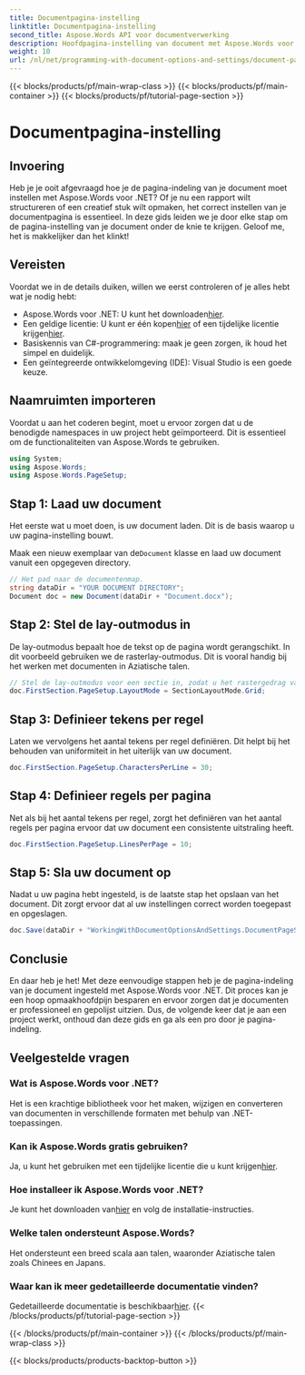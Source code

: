 ```yaml
---
title: Documentpagina-instelling
linktitle: Documentpagina-instelling
second_title: Aspose.Words API voor documentverwerking
description: Hoofdpagina-instelling van document met Aspose.Words voor .NET in eenvoudige stappen. Leer hoe u uw document laadt, instelt, de lay-out bepaalt, tekens per regel definieert, regels per pagina en opslaat.
weight: 10
url: /nl/net/programming-with-document-options-and-settings/document-page-setup/
---
```


{{< blocks/products/pf/main-wrap-class >}}
{{< blocks/products/pf/main-container >}}
{{< blocks/products/pf/tutorial-page-section >}}

# Documentpagina-instelling

## Invoering

Heb je je ooit afgevraagd hoe je de pagina-indeling van je document moet instellen met Aspose.Words voor .NET? Of je nu een rapport wilt structureren of een creatief stuk wilt opmaken, het correct instellen van je documentpagina is essentieel. In deze gids leiden we je door elke stap om de pagina-instelling van je document onder de knie te krijgen. Geloof me, het is makkelijker dan het klinkt!

## Vereisten

Voordat we in de details duiken, willen we eerst controleren of je alles hebt wat je nodig hebt:

-  Aspose.Words voor .NET: U kunt het downloaden[hier](https://releases.aspose.com/words/net/).
-  Een geldige licentie: U kunt er één kopen[hier](https://purchase.aspose.com/buy) of een tijdelijke licentie krijgen[hier](https://purchase.aspose.com/temporary-license/).
- Basiskennis van C#-programmering: maak je geen zorgen, ik houd het simpel en duidelijk.
- Een geïntegreerde ontwikkelomgeving (IDE): Visual Studio is een goede keuze.

## Naamruimten importeren

Voordat u aan het coderen begint, moet u ervoor zorgen dat u de benodigde namespaces in uw project hebt geïmporteerd. Dit is essentieel om de functionaliteiten van Aspose.Words te gebruiken.

```csharp
using System;
using Aspose.Words;
using Aspose.Words.PageSetup;
```

## Stap 1: Laad uw document

Het eerste wat u moet doen, is uw document laden. Dit is de basis waarop u uw pagina-instelling bouwt.

 Maak een nieuw exemplaar van de`Document` klasse en laad uw document vanuit een opgegeven directory.

```csharp
// Het pad naar de documentenmap.
string dataDir = "YOUR DOCUMENT DIRECTORY";
Document doc = new Document(dataDir + "Document.docx");
```

## Stap 2: Stel de lay-outmodus in

De lay-outmodus bepaalt hoe de tekst op de pagina wordt gerangschikt. In dit voorbeeld gebruiken we de rasterlay-outmodus. Dit is vooral handig bij het werken met documenten in Aziatische talen.

```csharp
// Stel de lay-outmodus voor een sectie in, zodat u het rastergedrag van het document kunt definiëren.
doc.FirstSection.PageSetup.LayoutMode = SectionLayoutMode.Grid;
```

## Stap 3: Definieer tekens per regel

Laten we vervolgens het aantal tekens per regel definiëren. Dit helpt bij het behouden van uniformiteit in het uiterlijk van uw document.

```csharp
doc.FirstSection.PageSetup.CharactersPerLine = 30;
```

## Stap 4: Definieer regels per pagina

Net als bij het aantal tekens per regel, zorgt het definiëren van het aantal regels per pagina ervoor dat uw document een consistente uitstraling heeft.

```csharp
doc.FirstSection.PageSetup.LinesPerPage = 10;
```

## Stap 5: Sla uw document op

Nadat u uw pagina hebt ingesteld, is de laatste stap het opslaan van het document. Dit zorgt ervoor dat al uw instellingen correct worden toegepast en opgeslagen.

```csharp
doc.Save(dataDir + "WorkingWithDocumentOptionsAndSettings.DocumentPageSetup.docx");
```

## Conclusie

En daar heb je het! Met deze eenvoudige stappen heb je de pagina-indeling van je document ingesteld met Aspose.Words voor .NET. Dit proces kan je een hoop opmaakhoofdpijn besparen en ervoor zorgen dat je documenten er professioneel en gepolijst uitzien. Dus, de volgende keer dat je aan een project werkt, onthoud dan deze gids en ga als een pro door je pagina-indeling.

## Veelgestelde vragen

### Wat is Aspose.Words voor .NET?
Het is een krachtige bibliotheek voor het maken, wijzigen en converteren van documenten in verschillende formaten met behulp van .NET-toepassingen.

### Kan ik Aspose.Words gratis gebruiken?
Ja, u kunt het gebruiken met een tijdelijke licentie die u kunt krijgen[hier](https://purchase.aspose.com/temporary-license/).

### Hoe installeer ik Aspose.Words voor .NET?
 Je kunt het downloaden van[hier](https://releases.aspose.com/words/net/) en volg de installatie-instructies.

### Welke talen ondersteunt Aspose.Words?
Het ondersteunt een breed scala aan talen, waaronder Aziatische talen zoals Chinees en Japans.

### Waar kan ik meer gedetailleerde documentatie vinden?
 Gedetailleerde documentatie is beschikbaar[hier](https://reference.aspose.com/words/net/).
{{< /blocks/products/pf/tutorial-page-section >}}

{{< /blocks/products/pf/main-container >}}
{{< /blocks/products/pf/main-wrap-class >}}

{{< blocks/products/products-backtop-button >}}
